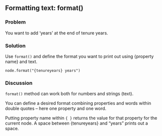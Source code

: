 ## Formatting text: format()
### Problem
You want to add ‘years’ at the end of tenure years. 

### Solution
Use `format()` and define the format you want to print out using {property name} and text.

`node.format("{tenureyears} years")`

### Discussion
`format()` method can work both for numbers and strings (text).

You can define a desired format combining properties and words within double quotes – here one property and one word.

Putting property name within `{ }` returns the value for that property for the current node. 
A space between {tenureyears} and “years” prints out a space.